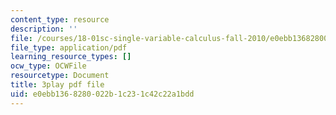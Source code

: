 ```yaml
---
content_type: resource
description: ''
file: /courses/18-01sc-single-variable-calculus-fall-2010/e0ebb1368280022b1c231c42c22a1bdd_9v25gg2qJYE.pdf
file_type: application/pdf
learning_resource_types: []
ocw_type: OCWFile
resourcetype: Document
title: 3play pdf file
uid: e0ebb136-8280-022b-1c23-1c42c22a1bdd
---
```

